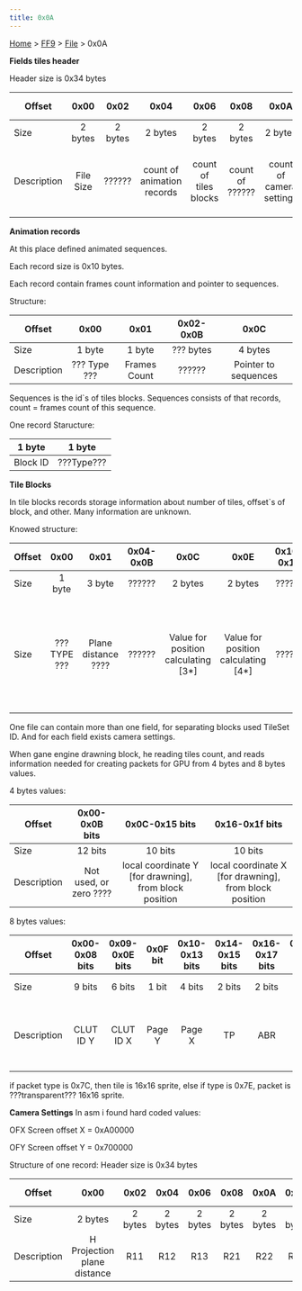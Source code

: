 ```yaml
---
title: 0x0A
---
```


[Home](Main%20Page.md) > [FF9](FF9.md) > [File](FF9/File.md) > 0x0A

**Fields tiles header**

Header size is 0x34 bytes

| Offset      |   0x00    |  0x02   |            0x04            |         0x06          |      0x08       |           0x0A           |             0x0C             |          0x10           |       0x14        |            0x18            | 0x1C-0x2f |                          0x30                          |                          0x32                          |
|-------------|:---------:|:-------:|:--------------------------:|:---------------------:|:---------------:|:------------------------:|:----------------------------:|:-----------------------:|:-----------------:|:--------------------------:|:---------:|:------------------------------------------------------:|:------------------------------------------------------:|
| Size        |  2 bytes  | 2 bytes |          2 bytes           |        2 bytes        |     2 bytes     |         2 bytes          |           4 bytes            |         4 bytes         |      4 bytes      |          4 bytes           | ??? bytes |                        2 bytes                         |                        2 bytes                         |
| Description | File Size | ??????  | count of animation records | count of tiles blocks | count of ?????? | count of camera settings | pointer to animation records | pointer to tiles blocks | pointer to ?????? | pointer to camera settings |  ??????   | Number used for calculating position of blocks \[1\*\] | Number used for calculating position of blocks \[2\*\] |

**Animation records**

At this place defined animated sequences.

Each record size is 0x10 bytes.

Each record contain frames count information and pointer to sequences.

Structure:

| Offset      |     0x00     |     0x01     | 0x02-0x0B |         0x0C         |
|-------------|:------------:|:------------:|:---------:|:--------------------:|
| Size        |    1 byte    |    1 byte    | ??? bytes |       4 bytes        |
| Description | ??? Type ??? | Frames Count |  ??????   | Pointer to sequences |

Sequences is the id\`s of tiles blocks. Sequences consists of that
records, count = frames count of this sequence.

One record Staructure:

|  1 byte  |   1 byte   |
|:--------:|:----------:|
| Block ID | ???Type??? |

**Tile Blocks**

In tile blocks records storage information about number of tiles,
offset\`s of block, and other. Many information are unknown.

Knowed structure:

| Offset |     0x00     |        0x01         | 0x04-0x0B |                  0x0C                  |                  0x0E                  | 0x10-0x17 |                        0x18                        |                        0x1A                        | 0x1C-0x23 |                  0x24                   |    0x26     |                   0x28                    |                   0x2C                    |                                0x30                                 | 0x34-0x38 |
|--------|:------------:|:-------------------:|:---------:|:--------------------------------------:|:--------------------------------------:|:---------:|:--------------------------------------------------:|:--------------------------------------------------:|:---------:|:---------------------------------------:|:-----------:|:-----------------------------------------:|:-----------------------------------------:|:-------------------------------------------------------------------:|:---------:|
| Size   |    1 byte    |       3 byte        |  ??????   |                2 bytes                 |                2 bytes                 |  ??????   |                      2 bytes                       |                      2 bytes                       |  ??????   |                 2 bytes                 |   2 bytes   |                  4 Bytes                  |                  4 Bytes                  |                               4 Bytes                               |  ??????   |
| Size   | ??? TYPE ??? | Plane distance ???? |  ??????   | Value for position calculating \[3\*\] | Value for position calculating \[4\*\] |  ??????   | it\`s not value, just Var. Value = \[1\*\]+\[3\*\] | it\`s not value, just Var. Value = \[2\*\]+\[4\*\] |  ??????   | TileSet ID (for camera settings record) | Tiles count | Pointer to 4 bytes values (for each tile) | Pointer to 8 bytes values (for each tile) | Var, address in memory to created packet.\[For PSX drawning loop\]. |  ??????   |

One file can contain more than one field, for separating blocks used
TileSet ID. And for each field exists camera settings.

When gane engine drawning block, he reading tiles count, and reads
information needed for creating packets for GPU from 4 bytes and 8 bytes
values.

4 bytes values:

| Offset      |     0x00-0x0B bits     |                      0x0C-0x15 bits                      |                      0x16-0x1f bits                      |
|-------------|:----------------------:|:--------------------------------------------------------:|:--------------------------------------------------------:|
| Size        |        12 bits         |                         10 bits                          |                         10 bits                          |
| Description | Not used, or zero ???? | local coordinate Y \[for drawning\], from block position | local coordinate X \[for drawning\], from block position |

8 bytes values:

| Offset      | 0x00-0x08 bits | 0x09-0x0E bits | 0x0F bit | 0x10-0x13 bits | 0x14-0x15 bits | 0x16-0x17 bits | 0x18-0x1F bits | 0x20-0x27 bits | 0x28-0x3B bits |            0x3C bit            | 0x3D-0x3F bits |
|-------------|:--------------:|:--------------:|:--------:|:--------------:|:--------------:|:--------------:|:--------------:|:--------------:|:--------------:|:------------------------------:|:--------------:|
| Size        |     9 bits     |     6 bits     |  1 bit   |     4 bits     |     2 bits     |     2 bits     |     8 bits     |     8 bits     |    20 bits     |             1 bit              |     3 bits     |
| Description |   CLUT ID Y    |   CLUT ID X    |  Page Y  |     Page X     |       TP       |      ABR       |       v        |       u        |     ??????     | Packet type (0: 0x7C, 1: 0x7E) |     ??????     |

if packet type is 0x7C, then tile is 16x16 sprite, else if type is 0x7E,
packet is ???transparent??? 16x16 sprite.

**Camera Settings** In asm i found hard coded values:

OFX Screen offset X = 0xA00000

OFY Screen offset Y = 0x700000

Structure of one record: Header size is 0x34 bytes

| Offset      |            0x00             |  0x02   |  0x04   |  0x06   |  0x08   |  0x0A   |  0x0C   |  0x0E   |  0x10   |  0x12   |  0x14   |  0x18   |  0x1C   | 0x20-0x27 |  0x28   |  0x2A   |  0x2C   |  0x2E   |  0x30   |  0x32   |
|-------------|:---------------------------:|:-------:|:-------:|:-------:|:-------:|:-------:|:-------:|:-------:|:-------:|:-------:|:-------:|:-------:|:-------:|:---------:|:-------:|:-------:|:-------:|:-------:|:-------:|:-------:|
| Size        |           2 bytes           | 2 bytes | 2 bytes | 2 bytes | 2 bytes | 2 bytes | 2 bytes | 2 bytes | 2 bytes | 2 bytes | 4 bytes | 4 bytes | 4 bytes |  ??????   | 2 bytes | 2 bytes | 2 bytes | 2 bytes | 2 bytes | 2 bytes |
| Description | H Projection plane distance |   R11   |   R12   |   R13   |   R21   |   R22   |   R23   |   R31   |   R32   |   R33   |   TRX   |   TRY   |   TRZ   |  ??????   | ??????  | ??????  | ??????  | ??????  | ??????  | ??????  |
